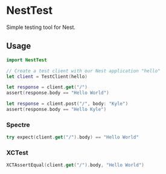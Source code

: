 # NestTest

Simple testing tool for Nest.

## Usage

```swift
import NestTest

// Create a test client with our Nest application "hello"
let client = TestClient(hello)

let response = client.get("/")
assert(response.body == "Hello World")

let response = client.post("/", body: "Kyle")
assert(response.body == "Hello Kyle")
```

### Spectre

```swift
try expect(client.get("/").body) == "Hello World"
```

### XCTest

```swift
XCTAssertEqual(client.get("/").body, "Hello World")
```
